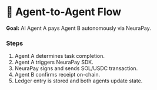 # 🤖 Agent-to-Agent Flow

**Goal:** AI Agent A pays Agent B autonomously via NeuraPay.

### Steps
1. Agent A determines task completion.
2. Agent A triggers NeuraPay SDK.
3. NeuraPay signs and sends SOL/USDC transaction.
4. Agent B confirms receipt on-chain.
5. Ledger entry is stored and both agents update state.

